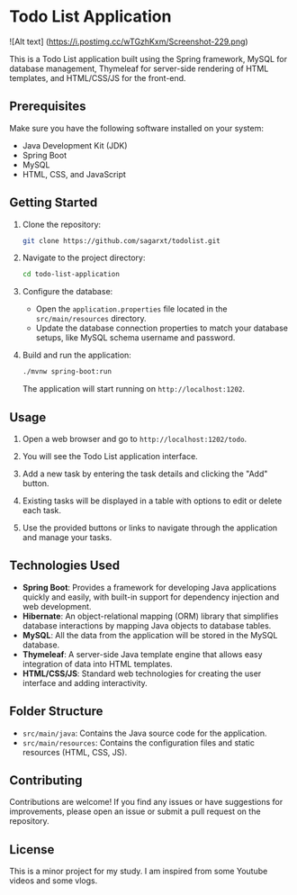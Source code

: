 # Todo List Application

![Alt text] (https://i.postimg.cc/wTGzhKxm/Screenshot-229.png)

This is a Todo List application built using the Spring framework, MySQL for database management, Thymeleaf for server-side rendering of HTML templates, and HTML/CSS/JS for the front-end.

## Prerequisites

Make sure you have the following software installed on your system:

- Java Development Kit (JDK)
- Spring Boot
- MySQL
- HTML, CSS, and JavaScript

## Getting Started

1. Clone the repository:

   ```bash
   git clone https://github.com/sagarxt/todolist.git
   ```

2. Navigate to the project directory:

   ```bash
   cd todo-list-application
   ```

3. Configure the database:

   - Open the `application.properties` file located in the `src/main/resources` directory.
   - Update the database connection properties to match your database setups, like MySQL schema username and password.

4. Build and run the application:

   ```bash
   ./mvnw spring-boot:run
   ```

   The application will start running on `http://localhost:1202`.

## Usage

1. Open a web browser and go to `http://localhost:1202/todo`.

2. You will see the Todo List application interface.

3. Add a new task by entering the task details and clicking the "Add" button.

4. Existing tasks will be displayed in a table with options to edit or delete each task.

5. Use the provided buttons or links to navigate through the application and manage your tasks.

## Technologies Used

- **Spring Boot**: Provides a framework for developing Java applications quickly and easily, with built-in support for dependency injection and web development.
- **Hibernate**: An object-relational mapping (ORM) library that simplifies database interactions by mapping Java objects to database tables.
- **MySQL**: All the data from the application will be stored in the MySQL database.
- **Thymeleaf**: A server-side Java template engine that allows easy integration of data into HTML templates.
- **HTML/CSS/JS**: Standard web technologies for creating the user interface and adding interactivity.

## Folder Structure

- `src/main/java`: Contains the Java source code for the application.
- `src/main/resources`: Contains the configuration files and static resources (HTML, CSS, JS).

## Contributing

Contributions are welcome! If you find any issues or have suggestions for improvements, please open an issue or submit a pull request on the repository.

## License

This is a minor project for my study. I am inspired from some Youtube videos and some vlogs.
